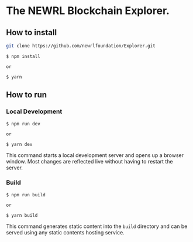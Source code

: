# The NEWRL Blockchain Explorer.

## How to install

```bash
git clone https://github.com/newrlfoundation/Explorer.git
```

```
$ npm install

or

$ yarn
```

## How to run

### Local Development

```
$ npm run dev

or

$ yarn dev
```

This command starts a local development server and opens up a browser window. Most changes are reflected live without having to restart the server.

### Build

```
$ npm run build

or

$ yarn build
```

This command generates static content into the `build` directory and can be served using any static contents hosting service.
